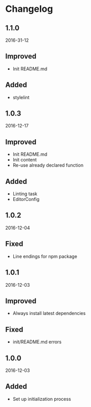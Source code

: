 # Changelog



## 1.1.0
2016-31-12

## Improved
- Init README.md

## Added
- stylelint



## 1.0.3
2016-12-17

## Improved
- Init README.md
- Init content
- Re-use already declared function

## Added
- Linting task
- EditorConfig



## 1.0.2
2016-12-04

## Fixed
- Line endings for npm package



## 1.0.1
2016-12-03

## Improved
- Always install latest dependencies

## Fixed
- init/README.md errors



## 1.0.0
2016-12-03

## Added
- Set up initialization process
